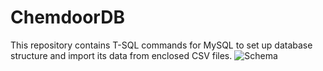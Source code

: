 # ChemdoorDB

This repository contains T-SQL commands for MySQL to set up database structure and import its data from enclosed CSV files.
![Schema](https://github.com/dimkanividimka/ChemdoorDB/assets/124629748/7f2a67e1-cebd-447e-8f92-c732492f4594)
